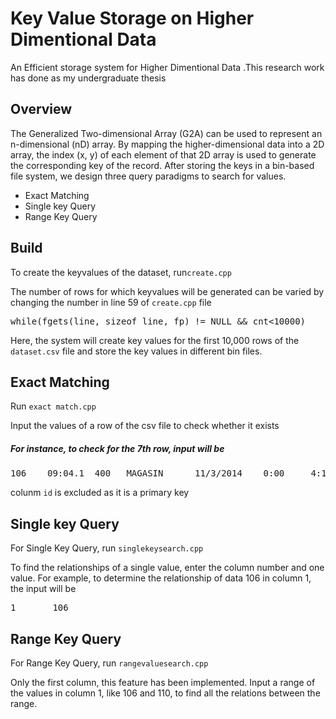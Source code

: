 # Key Value Storage on Higher Dimentional Data

An Efficient storage system for Higher Dimentional Data .This research work has done as my undergraduate thesis

Overview
--------

The Generalized Two-dimensional Array (G2A) can be used to represent an n-dimensional (nD) array. By mapping the higher-dimensional data into a 2D array, the index (x, y) of each element of that 2D array is used to generate the corresponding key of the record. After storing the keys in a bin-based file system, we design three query paradigms to search for values.
- Exact Matching
- Single key Query
- Range Key Query



Build
-------
To create the keyvalues of the dataset, run`create.cpp`

The number of rows for which keyvalues will be generated can be varied by changing the number in line 59 of `create.cpp` file
<pre>
while(fgets(line, sizeof line, fp) != NULL && cnt<10000)
</pre>

Here, the system will create key values for the first 10,000 rows of the `dataset.csv` file and store the key values in different bin files.


Exact Matching
-------

Run `exact match.cpp`

Input the values of a row of the csv file to check whether it exists 

##### For instance, to check for the 7th row, input will be 
<pre>
106	   09:04.1	400	  MAGASIN	   11/3/2014    0:00  	 4:18:44  	  PM
</pre>
colunm `id` is excluded as it is a primary key


Single key Query 
----------------------

For Single Key Query, run `singlekeysearch.cpp`

To find the relationships of a single value, enter the column number and one value.
For example, to determine the relationship of data 106 in column 1, the input will be
<pre>
1       106	   
</pre>

Range Key Query
----------------------
For Range Key Query, run `rangevaluesearch.cpp`

Only the first column, this feature has been implemented.
Input a range of the values in column 1, like 106 and 110, to find all the relations between the range.